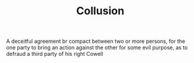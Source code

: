---
title: Collusion
letter: C
permalink: "/definitions/bld-collusion.html"
body: A deceitful agreement br compact between two or more persons, for the one party
  to bring an action against the other for some evil purpose, as to defraud a third
  party of his right Cowell
published_at: '2018-07-07'
source: Black's Law Dictionary 2nd Ed (1910)
layout: post
---